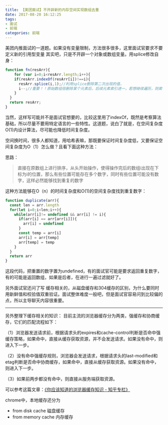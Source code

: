 ```yaml
---
title: 【美团面试】不开辟新的内存空间实现数组去重
date: 2017-08-20 16:12:25
tags:
- 面试
- 前端
categories: 前端
---
```


美团内推面试的一道题。如果没有变量限制，方法很多很多，这里面试官要求不要定义新的引用型变量
其实吧，只是不开辟一个对象或数组变量。用splice修改自身：

```javascript
function fn(resArr){
    for (var i=0;i<resArr.length;i++){
    if(resArr.indexOf(resArr[i])!==i){
      resArr.splice(i,1);//利用splice删除第二次出现的值，
	  i--;//重要！！原始数组倍删除某个元素后，后续元素索引进一，若想继续遍历，则索引-1
    }
  }
  return resArr;
}
```

当然，这样写可能并不是面试官想要的，比较这里用了indexOf，既然是考察算法基础，所以尽量不要用特定语言的一些特性。这道题，说白了就是，在空间复杂度O(1)内设计算法，尽可能也降低时间复杂度。

空间换时间，很多人都知道，用哈希表嘛，那既要保证时间复杂度低，又要保证空间复杂度为O（1）怎么做？且看下面这种方法：

思路：
> 直接在原数组上进行排序，从头开始操作，使得操作完后的数组i出现在下标为i的位置，那么有些位置可能存在多个数字，同时有些位置可能没有数字，这样必然能够找到重复的数字

这种方法能够在O（n）的时间复杂度和O(1)的空间复杂度找到重复数字：
```javascript
function duplicate(arr){
  const len = arr.length
  for(let i=0;i<len;i++){
    while(arr[i]!= undefined && arr[i] != i){
      if(arr[i] == arr[arr[i]]){
        arr[i] = undefined
      }
      const temp = arr[i]
      arr[i] = arr[temp]
      arr[temp] = temp
    }
  }
  return arr
}
```
这段代码，把重置的数字置为undefined，有的面试官可能是要求返回重复数字，有的可能是返回数组，如果是后者，在进行一遍过滤就好了。


另外面试官还问了写 缓存相关的，从磁盘缓存和304缓存的区别，为什么要同时用新鲜值和校验值双重验证。面试整体难度一般吧，但是面试官容易问到比较偏的点，所以主导聊天内容很重要。

----

另外整理下缓存相关的知识：
目前主流的浏览器缓存分为两类，强缓存和协商缓存，它们的匹配流程如下：

<!--more-->

（1）浏览器发送请求前，根据请求头的expires和cache-control判断是否命中强缓存策略，如果命中，直接从缓存获取资源，并不会发送请求。如果没有命中，则进入下一步。

（2）没有命中强缓存规则，浏览器会发送请求，根据请求头的last-modified和etag判断是否命中协商缓存，如果命中，直接从缓存获取资源。如果没有命中，则进入下一步。

（3）如果前两步都没有命中，则直接从服务端获取资源。

可以参考这篇文章：[《你应该知道的浏览器缓存知识 - 知乎专栏》](https://zhuanlan.zhihu.com/p/26029992)

chrome中，本地缓存还分为

-	from disk cache 磁盘缓存
-	from memory cache 内存缓存

